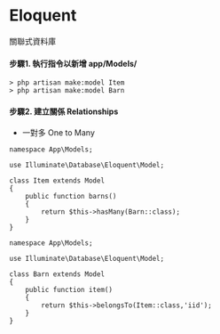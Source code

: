 # Eloquent
關聯式資料庫
#### 步驟1. 執行指令以新增 app/Models/
```
> php artisan make:model Item
> php artisan make:model Barn
```
#### 步驟2. 建立關係 Relationships
- 一對多 One to Many

```
namespace App\Models;
 
use Illuminate\Database\Eloquent\Model;
 
class Item extends Model
{
    public function barns()
    {
        return $this->hasMany(Barn::class);
    }
}
```

```
namespace App\Models;
 
use Illuminate\Database\Eloquent\Model;
 
class Barn extends Model
{
    public function item()
    {
        return $this->belongsTo(Item::class,'iid');
    }
}
```